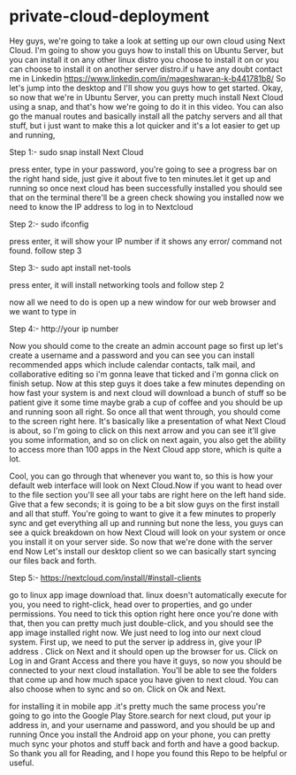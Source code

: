 # private-cloud-deployment
Hey guys, we're going to take a look at setting up our own cloud using Next Cloud. I'm going to show you guys how to install this on Ubuntu Server, but you can install it on any other linux distro you choose to install it on or you can choose to install it on another server distro.if u have any doubt contact me in Linkedin https://www.linkedin.com/in/mageshwaran-k-b441781b8/ So let's jump into the desktop and I'll show you guys how to get started. Okay, so now that we're in Ubuntu Server, you can pretty much install Next Cloud using a snap, and that's how we're going to do it in this video. You can also go the manual routes and basically install all the patchy servers and all that stuff, but i just want to make this a lot quicker and it's a lot easier to get up and running, 

Step 1:- sudo snap install Next Cloud

press enter, type in your password, you're going to see a progress bar on the right hand side, just give it about five to ten minutes.let it get up and running so once next cloud has been successfully installed you should see that on the terminal there'll be a green check showing you installed now we need to know the IP address to log in to Nextcloud

Step 2:- sudo ifconfig

press enter, it will show your IP number if it shows any error/ command not found. follow step 3 

Step 3:- sudo apt install net-tools

press enter, it will install networking tools and follow step 2

now all we need to do is open up a new window for our web browser and we want to type in 

Step 4:- http://your ip number 

Now you should come to the create an admin account page so first up let's create a username and a password and you can see you can install recommended apps which include calendar contacts, talk mail, and collaborative editing so i'm gonna leave that ticked and i'm gonna click on finish setup. Now at this step guys it does take a few minutes depending on how fast your system is and next cloud will download a bunch of stuff so be patient give it some time maybe grab a cup of coffee and you should be up and running soon all right. So once all that went through, you should come to the screen right here. It's basically like a presentation of what Next Cloud is about, so I'm going to click on this next arrow and you can see it'll give you some information, and so on click on next again, you also get the ability to access more than 100 apps in the Next Cloud app store, which is quite a lot.

Cool, you can go through that whenever you want to, so this is how your default web interface will look on Next Cloud.Now if you want to head over to the file section you'll see all your tabs are right here on the left hand side. Give that a few seconds; it is going to be a bit slow guys on the first install and all that stuff. You're going to want to give it a few minutes to properly sync and get everything all up and running but none the less, you guys can see a quick breakdown on how Next Cloud will look on your system or once you install it on your server side. So now that we're done with the server end Now Let's install our desktop client so we can basically start syncing our files back and forth.

Step 5:- https://nextcloud.com/install/#install-clients 

go to linux app image download that. linux doesn't automatically execute for you, you need to right-click, head over to properties, and go under permissions. You need to tick this option right here once you're done with that, then you can pretty much just double-click, and you should see the app image installed right now. We just need to log into our next cloud system. First up, we need to put the server ip address in, give your IP address . Click on Next and it should open up the browser for us. Click on Log in and Grant Access and there you have it guys, so now you should be connected to your next cloud installation. You'll be able to see the folders that come up and how much space you have given to next cloud. You can also choose when to sync and so on. Click on Ok and Next. 

for installing it in mobile app .it's pretty much the same process you're going to go into the Google Play Store.search for next cloud, put your ip address in, and your username and password, and you should be up and running Once you install the Android app on your phone, you can pretty much sync your photos and stuff back and forth and have a good backup. So thank you all for Reading, and I hope you found this Repo to be helpful or useful.

